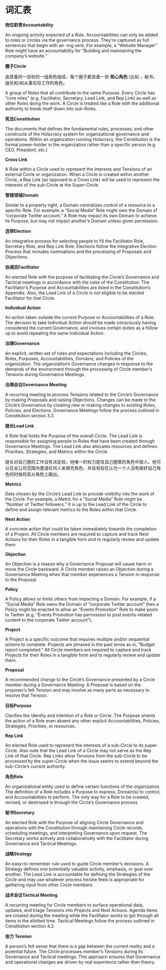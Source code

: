 # 词汇表

**岗位职责Accountability**

An ongoing activity expected of a Role. Accountabilities can only be added to roles or circles via the governance process. They’re captured as full sentences that begin with an –ing verb. For example, a “Website Manager” Role might have an accountability for “Building and maintaining the company’s website.”

**圈子Circle**

由具备同一目标的一组角色组成，每个圈子都具备一些 **核心角色** (比如 ，秘书，链长和)和从事实际工作的角色。

A group of Roles that all contribute to the same Purpose. Every Circle has “core roles” (e.g. Facilitator, Secretary, Lead Link, and Rep Link) as well as other Roles doing the work. A Circle is treated like a Role with the additional authority to break itself down into sub-Roles.

**宪法Constitution**

The documents that defines the fundamental rules, processes, and other constructs of the Holacracy system for organizational governance and operations. Within an organization running Holacracy, the Constitution is the formal power-holder in the organization rather than a specific person (e.g. CEO, President, etc.)

**Cross Link**

A Role within a Circle used to represent the interests and Tensions of an external Circle or organization. When a Circle is created within another Circle, a Rep Link (as opposed to a Cross Link) will be used to represent the interests of the sub-Circle at the Super-Circle.

**管辖领域Domain**

Similar to a property right, a Domain centralizes control of a resource to a specific Role. For example, a “Social Media” Role might own the Domain of “corporate Twitter account.” A Role may impact its own Domain to achieve its Purpose, but may not impact another’s Domain unless given permission.

**选举Election**

An integrative process for selecting people to fill the Facilitator Role, Secretary Role, and Rep Link Role. Elections follow the Integrative Election Process that includes nominations and the processing of Proposals and Objections.

**协调员Facilitator**

An elected Role with the purpose of facilitating the Circle’s Governance and Tactical meetings in accordance with the rules of the Constitution. The Facilitator’s Purpose and Accountabilities are listed in the Constitution’s Appendix. Also, the Lead Link of a Circle is not eligible to be elected Facilitator for that Circle.

**Individual Action**

An action taken outside the current Purpose or Accountabilities of a Role. The decision to take Individual Action should be made consciously having considered the current Governance, and involves certain duties as a follow up to avoid repeating the same Individual Action.

**治理Governance**

An explicit, written set of rules and expectations including the Circles, Roles, Purposes, Accountabilities, Domains, and Policies of the organization. The organization’s Governance changes in response to the demands of the environment through the processing of Circle member’s Tensions during Governance Meetings.

**治理会议Governance Meeting**

A recurring meeting to process Tensions related to the Circle’s Governance by making Proposals and raising Objections. Changes can be made to the Circle’s Governance by creating new or making changes to existing Roles, Policies, and Elections. Governance Meetings follow the process outlined in Constitution section 3.3.

**链长Lead Link**

A Role that holds the Purpose of the overall Circle. The Lead Link is responsible for assigning people to Roles that have been created through Governance Meetings. The Lead Link also allocates resources and defines Priorities, Strategies, and Metrics within the Circle.

链长对自己圈的工作没有决定权，他唯一的权力是往自己圈里的角色中放人。他可以在全公司范围内邀请任何人来填充角色，并且有权在认为一个人没有做好自己角色的时候将其从角色上踢出。

**Metrics**

Data chosen by the Circle’s Lead Link to provide visibility into the work of the Circle. For example, a Metric for a “Social Media” Role might be “Number of Twitter followers.” It is up to the Lead Link of the Circle to define and assign relevant metrics to the Roles within that Circle.

**Next Action**

A concrete action that could be taken immediately towards the completion of a Project. All Circle members are required to capture and track Next Actions for their Roles in a tangible form and to regularly review and update them.

**Objection**

An Objection is a reason why a Governance Proposal will cause harm or move the Circle backward. A Circle member raises an Objection during a Governance Meeting when that member experiences a Tension in response to the Proposal.

**Policy**

A Policy allows or limits others from impacting a Domain. For example, if a “Social Media” Role owns the Domain of “corporate Twitter account” then a Policy might be enacted to allow an “Events Promotion” Role to make posts to Twitter (e.g. “Events Promotion has permission to post events-related content to the corporate Twitter account”).

**Project**

A Project is a specific outcome that requires multiple and/or sequential actions to complete. Projects are phrased in the past tense as in, “Budget report completed.” All Circle members are required to capture and track Projects for their Roles in a tangible form and to regularly review and update them.

**Proposal**

A recommended change to the Circle’s Governance presented by a Circle member during a Governance Meeting. A Proposal is based on the proposer’s felt Tension and may involve as many parts as necessary to resolve that Tension.

**目标Purpose**

Clarifies the identity and intention of a Role or Circle. The Purpose orients the action of a Role even absent any other explicit Accountabilities, Policies, Strategies, Priorities, or resources.

**Rep Link**

An elected Role used to represent the interests of a sub-Circle to its super-Circle. Also note that the Lead Link of a Circle may not serve as the Rep Link of that Circle. Rep Links allow Tensions from the sub-Circle to be processed by the super-Circle when the issue seems to extend beyond the sub-Circle’s current authority.

**角色Role**

An organizational entity used to define certain functions of the organization. The definition of a Role includes a Purpose to express, Domain(s) to control, and Accountabilities to perform. The only way for a Role to be created, revised, or destroyed is through the Circle’s Governance process.

**秘书Secretary**

An elected Role with the Purpose of aligning Circle Governance and operations with the Constitution through maintaining Circle records, scheduling meetings, and interpreting Governance upon request. The Secretary works actively and collaboratively with the Facilitator during Governance and Tactical Meetings.

**战略Strategy**

An easy-to-remember rule used to guide Circle member’s decisions. A Strategy defines one potentially valuable activity, emphasis, or goal over another. The Lead Link is accountable for defining the Strategies of the Circle and may use whatever process he/she feels is appropriate for gathering input from other Circle members.

**战术会议Tactical Meeting**

A recurring meeting for Circle members to surface operational data, updates, and triage Tensions into Projects and Next Actions. Agenda items are created during the meeting while the Facilitator works to get through all items in the allotted time. Tactical Meetings follow the process outlined in Constitution section 4.2.

**张力 Tension**

A person’s felt sense that there is a gap between the current reality and a potential future. The Circle processes member’s Tensions during its Governance and Tactical meetings. This approach ensures that Governance and operational changes are driven by real experience rather than theory.
